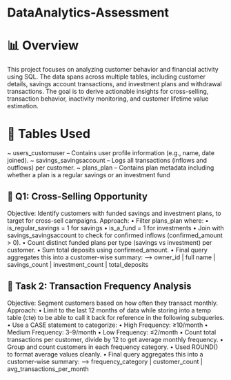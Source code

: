 # DataAnalytics-Assessment

# 📊 Overview
This project focuses on analyzing customer behavior and financial activity using SQL. The data spans across multiple tables, including customer details, savings account transactions, and investment plans and withdrawal transactions. The goal is to derive actionable insights for cross-selling, transaction behavior, inactivity monitoring, and customer lifetime value estimation.

# 📁 Tables Used
~ users_customuser – Contains user profile information (e.g., name, date joined).
~ savings_savingsaccount – Logs all transactions (inflows and outflows) per customer.
~ plans_plan – Contains plan metadata including whether a plan is a regular savings or an investment fund

## 🧩 Q1: Cross-Selling Opportunity
Objective: Identify customers with funded savings and investment plans, to target for cross-sell campaigns.
Approach:
  •	Filter plans_plan where:
      •	is_regular_savings = 1 for savings
      •	is_a_fund = 1 for investments
  •	Join with savings_savingsaccount to check for confirmed inflows (confirmed_amount > 0).
  •	Count distinct funded plans per type (savings vs investment) per customer.
  •	Sum total deposits using confirmed_amount.
  •	Final query aggregates this into a customer-wise summary:
    -->	owner_id | full name | savings_count | investment_count | total_deposits

## 🧩 Task 2: Transaction Frequency Analysis
Objective: Segment customers based on how often they transact monthly.
Approach:
  •	Limit to the last 12 months of data while storing into a temp table (cte) to be able to call it back for reference in the following subqueries.
  •	Use a CASE statement to categorize:
      •	High Frequency: ≥10/month
      •	Medium Frequency: 3–9/month
      •	Low Frequency: ≤2/month
  •	Count total transactions per customer, divide by 12 to get average monthly frequency.
  •	Group and count customers in each frequency category.
  •	Used ROUND() to format average values cleanly.
  •	Final query aggregates this into a customer-wise summary:
    --> frequency_category | customer_count | avg_transactions_per_month

## 
